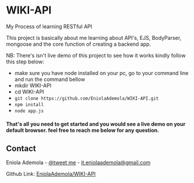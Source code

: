 # WIKI-API
My Process of learning RESTful API


This project is basically about me learning about API's, EJS, BodyParser, mongoose and the core function of creating a backend app.

NB: There's isn't live demo of this project to see how it works kindly follow this step below: 
- make sure you have node installed on your pc, go to your command line and run the command bellow
- mkdir WIKI-API
- cd WIKI-API
- `git clone https://github.com/EniolaAdemola/WIKI-API.git
`
- `npm install
`
- `node app.js
`
#### That's all you need to get started and you would see a live demo on your default browser. feel free to reach me below for any question.

<!-- CONTACT -->
## Contact

Eniola Ademola - [@tweet me](https://twitter.com/_daveworld) - it.eniolaademola@gmail.com

Github Link: [EniolaAdemola/WIKI-API](https://github.com/EniolaAdemola/WIKI-API)
